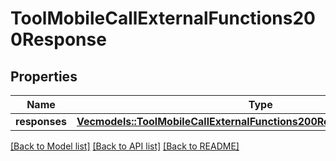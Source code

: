 # ToolMobileCallExternalFunctions200Response

## Properties

Name | Type | Description | Notes
------------ | ------------- | ------------- | -------------
**responses** | [**Vec<models::ToolMobileCallExternalFunctions200ResponseResponsesInner>**](tool_mobile_call_external_functions_200_response_responses_inner.md) |  | 

[[Back to Model list]](../README.md#documentation-for-models) [[Back to API list]](../README.md#documentation-for-api-endpoints) [[Back to README]](../README.md)


